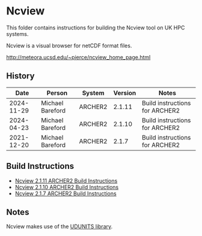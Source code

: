 Ncview
======

This folder contains instructions for building the Ncview tool on UK HPC systems.

Ncview is a visual browser for netCDF format files.

http://meteora.ucsd.edu/~pierce/ncview_home_page.html

History
-------

 Date | Person | System | Version | Notes
 ---- | ------ | ------ | ------- | -----
 2024-11-29 | Michael Bareford | ARCHER2 | 2.1.11 | Build instructions for ARCHER2
 2024-04-23 | Michael Bareford | ARCHER2 | 2.1.10 | Build instructions for ARCHER2 
 2021-12-20 | Michael Bareford | ARCHER2 | 2.1.7 | Build instructions for ARCHER2

Build Instructions
------------------

* [Ncview 2.1.11 ARCHER2 Build Instructions](build_ncview_2.1.11_archer2.md)
* [Ncview 2.1.10 ARCHER2 Build Instructions](build_ncview_2.1.10_archer2.md)
* [Ncview 2.1.7 ARCHER2 Build Instructions](build_ncview_2.1.7_archer2.md)

Notes
-----

Ncview makes use of the [UDUNITS library](../../libs/udunits/README.md).

